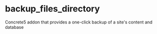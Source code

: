 backup_files_directory
======================

Concrete5 addon that provides a one-click backup of a site's content and database
